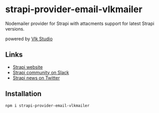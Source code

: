 # strapi-provider-email-vlkmailer

Nodemailer provider for Strapi with attacments support for latest Strapi versions.

powered by [Vlk Studio](https://vlkstudio.com/)

## Links

- [Strapi website](http://strapi.io/)
- [Strapi community on Slack](http://slack.strapi.io)
- [Strapi news on Twitter](https://twitter.com/strapijs)

## Installation

```bash
npm i strapi-provider-email-vlkmailer
```

